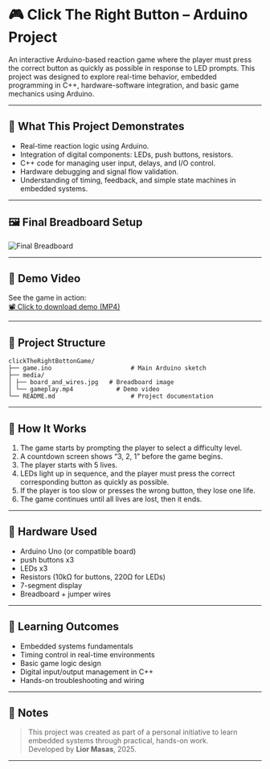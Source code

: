 # 🎮 Click The Right Button – Arduino Project

An interactive Arduino-based reaction game where the player must press the correct button as quickly as possible in response to LED prompts.
This project was designed to explore real-time behavior, embedded programming in C++, hardware-software integration, and basic game mechanics using Arduino.

---

## 🧠 What This Project Demonstrates

- Real-time reaction logic using Arduino.
- Integration of digital components: LEDs, push buttons, resistors.
- C++ code for managing user input, delays, and I/O control.
- Hardware debugging and signal flow validation.
- Understanding of timing, feedback, and simple state machines in embedded systems.

---

## 🖼️ Final Breadboard Setup

![Final Breadboard](media/board_and_wires.jpg)

---

## 🎥 Demo Video

See the game in action:  
[📽️ Click to download demo (MP4)](https://github.com/Lior12321/clickTheRightButtonGame/raw/refs/heads/master/media/gameplay.mp4)

---

## 📂 Project Structure

```
clickTheRightBottonGame/
├── game.ino 				      # Main Arduino sketch
├── media/
│ ├── board_and_wires.jpg 	# Breadboard image
│ └── gameplay.mp4 			  # Demo video
└── README.md 				      # Project documentation
```

---

## 🚀 How It Works

1. The game starts by prompting the player to select a difficulty level.
2. A countdown screen shows “3, 2, 1” before the game begins.
3. The player starts with 5 lives.
4. LEDs light up in sequence, and the player must press the correct corresponding button as quickly as possible.
5. If the player is too slow or presses the wrong button, they lose one life.
6. The game continues until all lives are lost, then it ends.

---

## 🔧 Hardware Used

- Arduino Uno (or compatible board)
- push buttons x3
- LEDs x3
- Resistors (10kΩ for buttons, 220Ω for LEDs)
- 7-segment display
- Breadboard + jumper wires

---

## 🧩 Learning Outcomes

- Embedded systems fundamentals
- Timing control in real-time environments
- Basic game logic design
- Digital input/output management in C++
- Hands-on troubleshooting and wiring

---

## 📌 Notes

> This project was created as part of a personal initiative to learn embedded systems through practical, hands-on work.  
> Developed by **Lior Masas**, 2025.

---
